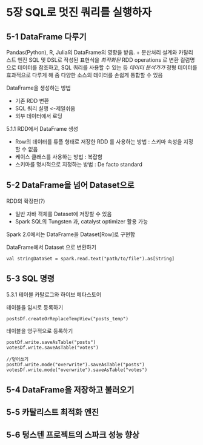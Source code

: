 # 5장  SQL로 멋진 쿼리를 실행하자

## 5-1 DataFrame 다루기
Pandas(Python), R, Julia의 DataFrame의 영향을 받음. + 분산처리 설계와 카탈리스트 엔진 
SQL 및 DSL로 작성된 표현식을 _최적화된_ RDD operations  로 변환
컬럼명으로  데이터를 참조하고, SQL 쿼리를 사용할 수 있는 등 _데이터 분석가가_ 정형 데이터를 효과적으로 다루게 해 줌
다양한 소스의 데이터를 손쉽게 통합할 수 있음

DataFrame을 생성하는 방법
- 기존 RDD 변환
- SQL 쿼리 실행 <-제일쉬움
- 외부 데이터에서 로딩


5.1.1 RDD에서 DataFrame 생성
- Row의 데이터를 튜플 형태로 저장한 RDD 를 사용하는 방법 : 스키마 속성을 지정할 수 없음
- 케이스 클래스를 사용하는 방법 : 복잡함
- 스키마를 명시적으로 지정하는 방법 : De facto standard


## 5-2 DataFrame을 넘어 Dataset으로

RDD의 확장판(?)
- 일반 자바 객체를 Dataset에 저장할 수 있음
- Spark SQL의 Tungsten 과, catalyst optimizer 활용 가능

Spark 2.0에서는 DataFrame을 Dataset[Row]로 구현함

DataFrame에서 Dataset 으로 변환하기
```
val stringDataSet = spark.read.text("path/to/file").as[String]
```

## 5-3 SQL 명령

5.3.1 테이블 카탈로그와 하이브 메타스토어

테이블을 임시로 등록하기
```
postsDf.createOrReplaceTempView("posts_temp")
```
테이블을 영구적으로 등록하기
```
postDf.write.saveAsTable("posts")
votesDf.write.saveAsTable("votes")

//덮어쓰기
postDf.write.mode("overwrite").saveAsTable("posts")
votesDf.write.mode("overwrite").saveAsTable("votes")
```


## 5-4 DataFrame을 저장하고 불러오기
## 5-5 카탈리스트 최적화 엔진
## 5-6 텅스텐 프로젝트의 스파크 성능 향상
